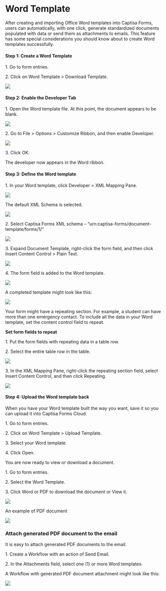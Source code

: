 # Word Template

After creating and importing Office Word templates into Captisa Forms, users can automatically, with one click, generate standardized documents populated with data or send them as attachments to emails. This feature has some special considerations you should know about to create Word templates successfully.&#x20;

#### Step 1: Create a Word Template

1\. Go to form entries.

2\. Click on Word Template > Download Template.

![](https://captisa.com/wp-content/uploads/2020/02/DownloadTemplate.png)

&#x20;

#### Step 2: Enable the Developer Tab

1\. Open the Word template file. At this point, the document appears to be blank.

![](https://captisa.com/wp-content/uploads/2020/02/EnableDeveloperTab.png)

2\. Go to File > Options > Customize Ribbon, and then enable Developer.

![](https://captisa.com/wp-content/uploads/2020/02/EnableDeveloperTab2.png)

3\. Click OK.

The developer now appears in the Word ribbon.

&#x20;

#### Step 3: Define the Word template

1\. In your Word template, click Developer > XML Mapping Pane.

![](https://captisa.com/wp-content/uploads/2020/02/XmlMappingPane.png)

The default XML Schema is selected.

![](https://captisa.com/wp-content/uploads/2020/02/DefaultSchema.png)

2\. Select Captisa Forms XML schema – “urn:captisa-forms/document-template/forms/1/”

![](https://captisa.com/wp-content/uploads/2020/02/CaptisaFormXmlSchema.png)

3\. Expand Document Template, right-click the form field, and then click Insert Content Control > Plain Text.

![](https://captisa.com/wp-content/uploads/2020/02/InsertContentControl.png)

4\. The form field is added to the Word template.

![](https://captisa.com/wp-content/uploads/2020/02/FormFieldAdded-e1581193087557.png)

&#x20;

A completed template might look like this:

![](https://captisa.com/wp-content/uploads/2020/02/CompletedTemplate.png)

&#x20;

Your form might have a repeating section. For example, a student can have more than one emergency contact. To include all the data in your Word template, set the content control field to repeat.

&#x20;

**Set form fields to repeat**

1\. Put the form fields with repeating data in a table row.

2\. Select the entire table row in the table.

![](https://captisa.com/wp-content/uploads/2020/02/RepeatingSection.png)

3\. In the XML Mapping Pane, right-click the repeating section field, select Insert Content Control, and then click Repeating.

![](https://captisa.com/wp-content/uploads/2020/02/RepeatingSection2.png)

&#x20;

#### Step 4: Upload the Word template back

When you have your Word template built the way you want, save it so you can upload it into Captisa Forms Cloud.

&#x20;

1\. Go to form entries.

2\. Click on Word Template > Upload Template.

3\. Select your Word template.

4\. Click Open.

&#x20;

You are now ready to view or download a document.

1\. Go to form entries.

2\. Select the Word Template.

3\. Click Word or PDF to download the document or View it.

![](https://captisa.com/wp-content/uploads/2020/02/DownloadDocument.png)

&#x20;

An example of PDF document

![](https://captisa.com/wp-content/uploads/2020/02/GeneratedWordDocument.png)

&#x20; &#x20;

### Attach generated PDF document to the email

It is easy to attach generated PDF documents to the email.

&#x20;

1\. Create a Workflow with an action of Send Email.

2\. In the Attachments field, select one (1) or more Word templates.

A Workflow with generated PDF document attachment might look like this:

![](https://captisa.com/wp-content/uploads/2020/02/AttachWordDocumentToEmail.png)
